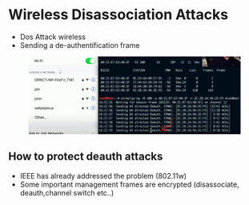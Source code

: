 # Wireless Disassociation Attacks

* Dos Attack wireless
* Sending a de-authentification frame

<figure><img src="../../../.gitbook/assets/image.png" alt=""><figcaption></figcaption></figure>

## How to protect deauth attacks

* IEEE has already addressed the problem (802.11w)
* Some important management frames are encrypted (disassociate, deauth,channel switch etc..)

